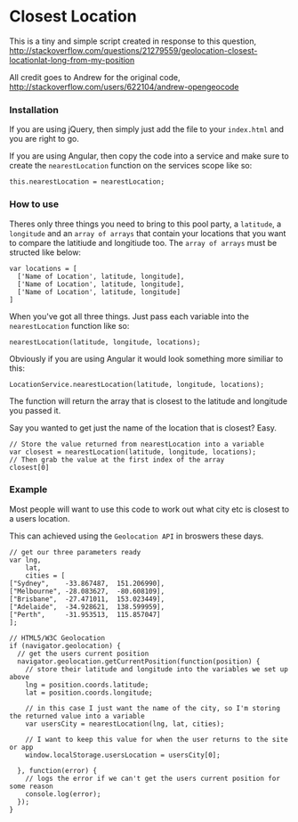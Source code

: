 # Closest Location

This is a tiny and simple script created in response to this question, http://stackoverflow.com/questions/21279559/geolocation-closest-locationlat-long-from-my-position


All credit goes to Andrew for the original code, http://stackoverflow.com/users/622104/andrew-opengeocode

### Installation
If you are using jQuery, then simply just add the file to your `index.html` and you are right to go.

If you are using Angular, then copy the code into a service and make sure to create the `nearestLocation` function on the services scope like so:
```
this.nearestLocation = nearestLocation;
```

### How to use
Theres only three things you need to bring to this pool party, a `latitude`, a `longitude` and an `array of arrays` that contain your locations that you want to compare the latitiude and longitiude too.
The `array of arrays` must be structed like below:
```
var locations = [
  ['Name of Location', latitude, longitude],
  ['Name of Location', latitude, longitude],
  ['Name of Location', latitude, longitude]
]
```

When you've got all three things. Just pass each variable into the `nearestLocation` function like so:
```
nearestLocation(latitude, longitude, locations);
```

Obviously if you are using Angular it would look something more similiar to this:
```
LocationService.nearestLocation(latitude, longitude, locations);
```

The function will return the array that is closest to the latitude and longitude you passed it.

Say you wanted to get just the name of the location that is closest? Easy.
```
// Store the value returned from nearestLocation into a variable
var closest = nearestLocation(latitude, longitude, locations);
// Then grab the value at the first index of the array
closest[0]
```

### Example
Most people will want to use this code to work out what city etc is closest to a users location.

This can achieved using the `Geolocation API` in broswers these days.

```
// get our three parameters ready
var lng,
    lat,
    cities = [
["Sydney",    -33.867487,  151.206990],
["Melbourne", -28.083627,  -80.608109],
["Brisbane",  -27.471011,  153.023449],
["Adelaide",  -34.928621,  138.599959],
["Perth",     -31.953513,  115.857047]
];

// HTML5/W3C Geolocation
if (navigator.geolocation) {
  // get the users current position
  navigator.geolocation.getCurrentPosition(function(position) {
    // store their latitude and longitude into the variables we set up above
    lng = position.coords.latitude;
    lat = position.coords.longitude;
    
    // in this case I just want the name of the city, so I'm storing the returned value into a variable
    var usersCity = nearestLocation(lng, lat, cities);
    
    // I want to keep this value for when the user returns to the site or app
    window.localStorage.usersLocation = usersCity[0];

  }, function(error) {
    // logs the error if we can't get the users current position for some reason
    console.log(error);
  });
}
```


